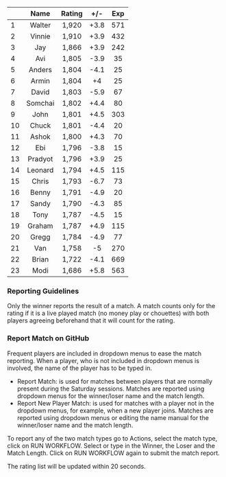 | |Name|Rating|+/-|Exp|
|-|:--:|:----:|:-:|:-:|
|1|Walter|1,920|+3.8|571|
|2|Vinnie|1,910|+3.9|432|
|3|Jay|1,866|+3.9|242|
|4|Avi|1,805|-3.9|35|
|5|Anders|1,804|-4.1|25|
|6|Armin|1,804|+4|25|
|7|David|1,803|-5.9|67|
|8|Somchai|1,802|+4.4|80|
|9|John|1,801|+4.5|303|
|10|Chuck|1,801|-4.4|20|
|11|Ashok|1,800|+4.3|70|
|12|Ebi|1,796|-3.8|15|
|13|Pradyot|1,796|+3.9|25|
|14|Leonard|1,794|+4.5|115|
|15|Chris|1,793|-6.7|73|
|16|Benny|1,791|-4.9|20|
|17|Sandy|1,790|-4.3|85|
|18|Tony|1,787|-4.5|15|
|19|Graham|1,787|+4.9|115|
|20|Gregg|1,784|-4.9|77|
|21|Van|1,758|-5|270|
|22|Brian|1,722|-4.1|669|
|23|Modi|1,686|+5.8|563|


### Reporting Guidelines

Only the winner reports the result of a match.
A match counts only for the rating if it is a live played match (no money play or chouettes)
with both players agreeing beforehand that it will count for the rating.


### Report Match on GitHub

Frequent players are included in dropdown menus to ease the match reporting.
When a player, who is not included in dropdown menus is involved, the name of the player has to be typed in.

- Report Match:  is used for matches between players that are normally present during the Saturday sessions.
  Matches are reported using dropdown menus for the winner/loser name and the match length.
- Report New Player Match:  is used for matches with a player not in the dropdown menus, for example, when a new player joins.
  Matches are reported using dropdown menus or editing the name manual for the winner/loser name and the match length.

To report any of the two match types go to Actions, select the match type, click on RUN WORKFLOW.
Select or type in the Winner, the Loser and the Match Length.
Click on RUN WORKFLOW again to submit the match report.

The rating list will be updated within 20 seconds.
